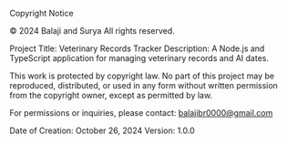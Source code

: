 Copyright Notice

© 2024 Balaji and Surya
All rights reserved.

Project Title: Veterinary Records Tracker
Description: A Node.js and TypeScript application for managing veterinary records and AI dates.

This work is protected by copyright law. No part of this project may be reproduced, distributed, or used in any form without written permission from the copyright owner, except as permitted by law.

For permissions or inquiries, please contact:
balajibr0000@gmail.com

Date of Creation: October 26, 2024
Version: 1.0.0
